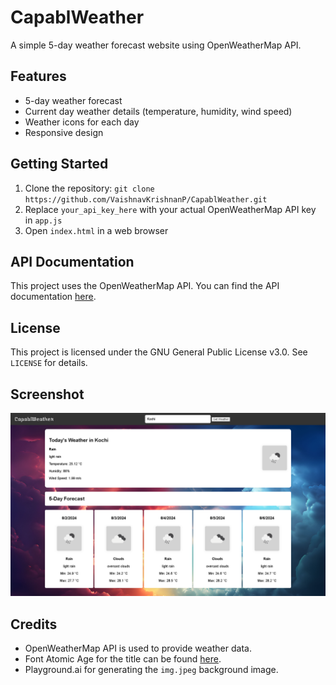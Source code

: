 # CapablWeather

A simple 5-day weather forecast website using OpenWeatherMap API.

## Features

* 5-day weather forecast
* Current day weather details (temperature, humidity, wind speed)
* Weather icons for each day
* Responsive design

## Getting Started

1. Clone the repository: `git clone https://github.com/VaishnavKrishnanP/CapablWeather.git`
2. Replace `your_api_key_here` with your actual OpenWeatherMap API key in `app.js`
3. Open `index.html` in a web browser

## API Documentation

This project uses the OpenWeatherMap API. You can find the API documentation [here](https://openweathermap.org/api).

## License

This project is licensed under the GNU General Public License v3.0. See `LICENSE` for details.

## Screenshot

![CapablWeather Screenshot](screenshot.png)

## Credits

* OpenWeatherMap API is used to provide weather data.
* Font Atomic Age for the title can be found [here](https://fonts.google.com/specimen/Atomic+Age).
* Playground.ai for generating the `img.jpeg` background image.
